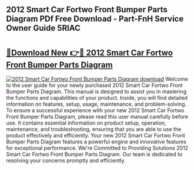 ## 2012 Smart Car Fortwo Front Bumper Parts Diagram PDf Free Download - Part-FnH Service Owner Guide 5RlAC

# <h2><a href="http://dftu81.blite.top/?on=2012+Smart+Car+Fortwo+Front+Bumper+Parts+Diagram">🔗Download New 👉🔴 2012 Smart Car Fortwo Front Bumper Parts Diagram</a></h2>

[![2012 Smart Car Fortwo Front Bumper Parts Diagram download](https://i.imgur.com/lujVjoI.png)](http://dftu81.blite.top/?on=2012+Smart+Car+Fortwo+Front+Bumper+Parts+Diagram)
Welcome to the user guide for your newly purchased 2012 Smart Car Fortwo Front Bumper Parts Diagram. This manual is designed to assist you in mastering the functions and capabilities of your product. Inside, you will find detailed information on features, setup, usage, maintenance, and problem-solving. To ensure a successful experience with your new 2012 Smart Car Fortwo Front Bumper Parts Diagram, please read this user manual carefully before use. It contains essential information on product setup, operation, maintenance, and troubleshooting, ensuring that you are able to use the product effectively and efficiently. Your new 2012 Smart Car Fortwo Front Bumper Parts Diagram features a powerful engine and innovative features for exceptional performance. We're Committed to Providing Solutions 2012 Smart Car Fortwo Front Bumper Parts Diagram. Our team is dedicated to resolving your concerns promptly and efficiently.
